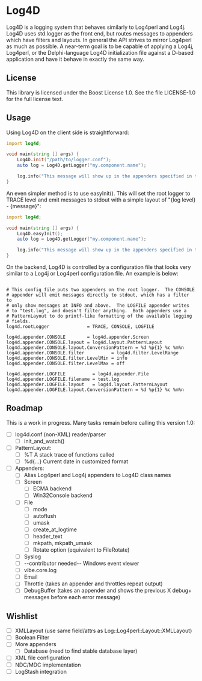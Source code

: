 Log4D
=====

Log4D is a logging system that behaves similarly to Log4perl and
Log4j.  Log4D uses std.logger as the front end, but routes messages to
appenders which have filters and layouts.  In general the API strives
to mirror Log4perl as much as possible.  A near-term goal is to be
capable of applying a Log4j, Log4perl, or the Delphi-language Log4D
initialization file against a D-based application and have it behave
in exactly the same way.


License
-------

This library is licensed under the Boost License 1.0.  See the file
LICENSE-1.0 for the full license text.


Usage
-----

Using Log4D on the client side is straightforward:

```D
import log4d;

void main(string [] args) {
    Log4D.init("/path/to/logger.conf");
    auto log = Log4D.getLogger("my.component.name");

    log.info("This message will show up in the appenders specified in the configuration file");
}
```

An even simpler method is to use easyInit().  This will set the root
logger to TRACE level and emit messages to stdout with a simple layout
of "{log level} - {message}":

```D
import log4d;

void main(string [] args) {
    Log4D.easyInit();
    auto log = Log4D.getLogger("my.component.name");

    log.info("This message will show up in the appenders specified in the configuration file");
}
```

On the backend, Log4D is controlled by a configuration file that looks
very similar to a Log4j or Log4perl configuration file.  An example is
below:

```

# This config file puts two appenders on the root logger.  The CONSOLE
# appender will emit messages directly to stdout, which has a filter to
# only show messages at INFO and above.  The LOGFILE appender writes
# to "test.log", and doesn't filter anything.  Both appenders use a
# PatternLayout to do printf-like formatting of the available logging
# fields.
log4d.rootLogger              = TRACE, CONSOLE, LOGFILE

log4d.appender.CONSOLE        = log4d.appender.Screen
log4d.appender.CONSOLE.layout = log4d.layout.PatternLayout
log4d.appender.CONSOLE.layout.ConversionPattern = %d %p{1} %c %m%n
log4d.appender.CONSOLE.filter          = log4d.filter.LevelRange
log4d.appender.CONSOLE.filter.LevelMin = info
log4d.appender.CONSOLE.filter.LevelMax = off

log4d.appender.LOGFILE          = log4d.appender.File
log4d.appender.LOGFILE.filename = test.log
log4d.appender.LOGFILE.layout   = log4d.layout.PatternLayout
log4d.appender.LOGFILE.layout.ConversionPattern = %d %p{1} %c %m%n

```


Roadmap
-------

This is a work in progress.  Many tasks remain before calling this
version 1.0:

- [ ] log4d.conf (non-XML) reader/parser
  - [ ] init_and_watch()
- [ ] PatternLayout:
  - [ ] %T A stack trace of functions called
  - [ ] %d{...} Current date in customized format
- [ ] Appenders:
  - [ ] Alias Log4perl and Log4j appenders to Log4D class names
  - [ ] Screen
    - [ ] ECMA backend
    - [ ] Win32Console backend
  - [ ] File
    - [ ] mode
    - [ ] autoflush
    - [ ] umask
    - [ ] create_at_logtime
    - [ ] header_text
    - [ ] mkpath, mkpath_umask
    - [ ] Rotate option (equivalent to FileRotate)
  - [ ] Syslog
  - [ ] --contributor needed-- Windows event viewer
  - [ ] vibe.core.log
  - [ ] Email
  - [ ] Throttle (takes an appender and throttles repeat output)
  - [ ] DebugBuffer (takes an appender and shows the previous X
	debug+ messages before each error message)

Wishlist
--------

- [ ] XMLLayout (use same field/attrs as Log::Log4perl::Layout::XMLLayout)
- [ ] Boolean Filter
- [ ] More appenders
  - [ ] Database (need to find stable database layer)
- [ ] XML file configuration
- [ ] NDC/MDC implementation
- [ ] LogStash integration

